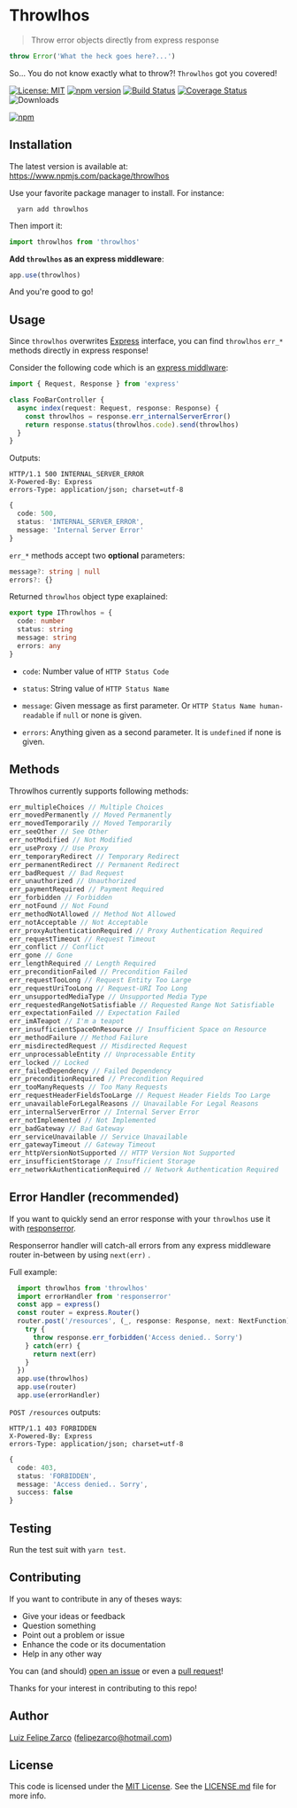 # Throwlhos

> Throw error objects directly from express response

```typescript
throw Error('What the heck goes here?...')
```

So... You do not know exactly what to throw?! `Throwlhos` got you covered!


[![License: MIT](https://img.shields.io/badge/License-MIT-blue.svg)](https://opensource.org/licenses/MIT) [![npm version](https://badge.fury.io/js/throwlhos.svg)](https://badge.fury.io/js/felipezarco%2Fthrowlhos) [![Build Status](https://travis-ci.org/felipezarco/throwlhos.svg?branch=master)](https://travis-ci.org/felipezarco/throwlhos) [![Coverage Status](https://coveralls.io/repos/github/felipezarco/throwlhos/badge.svg?branch=master)](https://coveralls.io/github/felipezarco/throwlhos?branch=master) ![Downloads](https://img.shields.io/npm/dw/throwlhos)

[![npm](https://nodei.co/npm/throwlhos.png)](https://www.npmjs.com/package/throwlhos)

## Installation

The latest version is available at: https://www.npmjs.com/package/throwlhos

Use your favorite package manager to install. For instance: 

```
  yarn add throwlhos
```

Then import it:

```javascript
import throwlhos from 'throwlhos'
```

**Add `throwlhos` as an express middleware**:

```typescript
app.use(throwlhos)
```

And you're good to go!

## Usage

Since `throwlhos` overwrites [Express](https://www.npmjs.com/package/express) interface, you can find `throwlhos` `err_*` methods directly in express response! 

Consider the following code which is an [express middlware](https://expressjs.com/en/guide/writing-middleware.html):

```typescript
import { Request, Response } from 'express'

class FooBarController {
  async index(request: Request, response: Response) {
    const throwlhos = response.err_internalServerError()
    return response.status(throwlhos.code).send(throwlhos)
  }
}
```

Outputs:
```
HTTP/1.1 500 INTERNAL_SERVER_ERROR
X-Powered-By: Express
errors-Type: application/json; charset=utf-8
```
```typescript
{
  code: 500,
  status: 'INTERNAL_SERVER_ERROR',
  message: 'Internal Server Error'
} 
```

`err_*` methods accept two **optional** parameters:

```typescript
message?: string | null
errors?: {}
```

Returned `throwlhos` object type exaplained:

````typescript
export type IThrowlhos = {
  code: number
  status: string
  message: string
  errors: any
}
````

* `code`: Number value of `HTTP Status Code`

* `status`: String value of `HTTP Status Name`

* `message`: Given message as first parameter. Or `HTTP Status Name human-readable` if `null` or none is given.

* `errors`: Anything given as a second parameter. It is `undefined` if none is given.

## Methods

Throwlhos currently supports following methods:

````typescript
err_multipleChoices // Multiple Choices
err_movedPermanently // Moved Permanently
err_movedTemporarily // Moved Temporarily
err_seeOther // See Other
err_notModified // Not Modified
err_useProxy // Use Proxy
err_temporaryRedirect // Temporary Redirect
err_permanentRedirect // Permanent Redirect
err_badRequest // Bad Request
err_unauthorized // Unauthorized
err_paymentRequired // Payment Required
err_forbidden // Forbidden
err_notFound // Not Found
err_methodNotAllowed // Method Not Allowed
err_notAcceptable // Not Acceptable
err_proxyAuthenticationRequired // Proxy Authentication Required
err_requestTimeout // Request Timeout
err_conflict // Conflict
err_gone // Gone
err_lengthRequired // Length Required
err_preconditionFailed // Precondition Failed
err_requestTooLong // Request Entity Too Large
err_requestUriTooLong // Request-URI Too Long
err_unsupportedMediaType // Unsupported Media Type
err_requestedRangeNotSatisfiable // Requested Range Not Satisfiable
err_expectationFailed // Expectation Failed
err_imATeapot // I'm a teapot
err_insufficientSpaceOnResource // Insufficient Space on Resource
err_methodFailure // Method Failure
err_misdirectedRequest // Misdirected Request
err_unprocessableEntity // Unprocessable Entity
err_locked // Locked
err_failedDependency // Failed Dependency
err_preconditionRequired // Precondition Required
err_tooManyRequests // Too Many Requests
err_requestHeaderFieldsTooLarge // Request Header Fields Too Large
err_unavailableForLegalReasons // Unavailable For Legal Reasons
err_internalServerError // Internal Server Error
err_notImplemented // Not Implemented
err_badGateway // Bad Gateway
err_serviceUnavailable // Service Unavailable
err_gatewayTimeout // Gateway Timeout
err_httpVersionNotSupported // HTTP Version Not Supported
err_insufficientStorage // Insufficient Storage
err_networkAuthenticationRequired // Network Authentication Required
````

## Error Handler (recommended)

If you want to quickly send an error response with your `throwlhos` use it with [responserror](https://www.npmjs.com/package/throwlhos).

Responserror handler will catch-all errors from any express middleware router in-between by using `next(err)` .

Full example:

```typescript
  import throwlhos from 'throwlhos'
  import errorHandler from 'responserror'
  const app = express()
  const router = express.Router()
  router.post('/resources', (_, response: Response, next: NextFunction) => {
    try {
      throw response.err_forbidden('Access denied.. Sorry')
    } catch(err) {
      return next(err)
    }
  })
  app.use(throwlhos)
  app.use(router)
  app.use(errorHandler)
```

`POST /resources` outputs:
```
HTTP/1.1 403 FORBIDDEN
X-Powered-By: Express
errors-Type: application/json; charset=utf-8
```
```typescript
{
  code: 403,
  status: 'FORBIDDEN',
  message: 'Access denied.. Sorry',
  success: false
}
```

## Testing

Run the test suit with `yarn test`.

## Contributing

If you want to contribute in any of theses ways:

- Give your ideas or feedback
- Question something
- Point out a problem or issue
- Enhance the code or its documentation
- Help in any other way

You can (and should) [open an issue](https://github.com/felipezarco/throwlhos/issues/new) or even a [pull request](https://github.com/felipezarco/throwlhos/compare)!

Thanks for your interest in contributing to this repo!

## Author

[Luiz Felipe Zarco](https://github.com/felipezarco) (felipezarco@hotmail.com)

## License

This code is licensed under the [MIT License](https://github.com/felipezarco/throwlhos/blob/master/LICENSE.md). See the [LICENSE.md](https://github.com/felipezarco/throwlhos/blob/master/LICENSE.md) file for more info.

